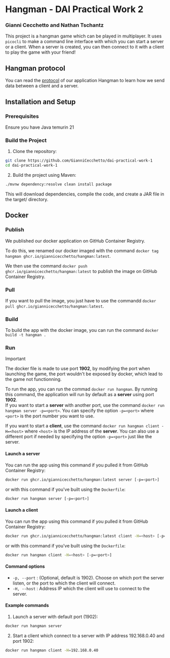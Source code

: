 # Hangman - DAI Practical Work 2

### Gianni Cecchetto and Nathan Tschantz

This project is a hangman game which can be played in multiplayer. It uses `picocli` to make a command line interface with which you can start a server or a client. When a server is created, you can then connect to it with a client to play the game with your friend!

## Hangman protocol

You can read the [protocol](./Protocol.md) of our application Hangman to learn how we send data between a client and a server.

## Installation and Setup

### Prerequisites

Ensure you have Java temurin 21

### Build the Project

1. Clone the repository:

```sh
git clone https://github.com/GianniCecchetto/dai-practical-work-1
cd dai-practical-work-1
```

2. Build the project using Maven:

```sh
./mvnw dependency:resolve clean install package
```

This will download dependencies, compile the code, and create a JAR file in the target/ directory.

## Docker

### Publish

We published our docker application on GitHub Container Registry.

To do this, we renamed our docker imaged with the command `docker tag hangman ghcr.io/giannicecchetto/hangman:latest`.  

We then use the command `docker push ghcr.io/giannicecchetto/hangman:latest` to publish the image on GitHub Container Registry.

### Pull

If you want to pull the image, you just have to use the commandd `docker pull ghcr.io/giannicecchetto/hangman:latest`.

### Build

To build the app with the docker image, you can run the command `docker build -t hangman .`

### Run

> [!IMPORTANT]  
> The docker file is made to use port **1902**, by modifying the port when launching the game, the port wouldn't be exposed by docker, which lead to the game not functionning.

To run the app, you can run the commad `docker run hangman`. By running this command, the application will run by default as a **server** using port **1902**.  
If you want to start a **server** with another port, use the command `docker run hangman server -p=<port>`. You can specify the option `-p=<port>` where `<port>` is the port number you want to use.

If you want to start a **client**, use the command `docker run hangman client -H=<host>` where `<host>` is the IP address of the **server**. You can also use a different port if needed by specifying the option `-p=<port>` just like the server.

#### Launch a server

You can run the app using this command if you pulled it from GitHub Container Registry:
```sh
docker run ghcr.io/giannicecchetto/hangman:latest server [-p=<port>]
```
or with this command if you've built using the `Dockerfile`:
```sh
docker run hangman server [-p=<port>]
```

#### Launch a client

You can run the app using this command if you pulled it from GitHub Container Registry:
```sh
docker run ghcr.io/giannicecchetto/hangman:latest client -H=<host> [-p=<port>]
```
or with this command if you've built using the `Dockerfile`:
```sh
docker run hangman client -H=<host> [-p=<port>]
```

#### Command options

* `-p, --port` : (Optional, default is 1902). Choose on which port the server listen, or the port to which the client will connect.
* `-H, --host` : Address IP which the client will use to connect to the server.

#### Example commands

1. Launch a server with default port (1902):
```sh
docker run hangman server
```

2. Start a client which connect to a server with IP address 192.168.0.40 and port 1902:
```sh
docker run hangman client -H=192.168.0.40
```
